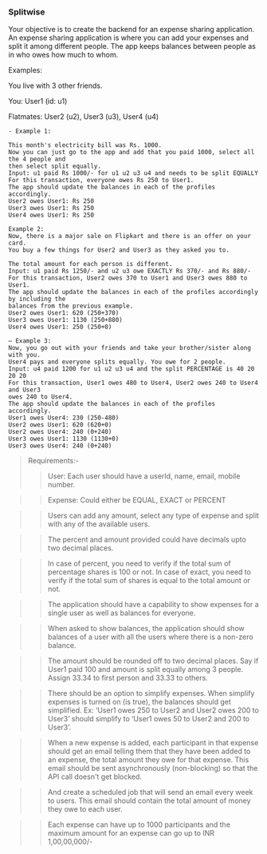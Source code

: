 ### Splitwise

Your objective is to create the backend for an expense sharing application.
An expense sharing application is where you can add your expenses and split it among
different people. The app keeps balances between people as in who owes how much to
whom.

Examples:

You live with 3 other friends.

You: User1 (id: u1)

Flatmates: User2 (u2), User3 (u3), User4 (u4)
```
- Example 1:

This month's electricity bill was Rs. 1000.
Now you can just go to the app and add that you paid 1000, select all the 4 people and
then select split equally.
Input: u1 paid Rs 1000/- for u1 u2 u3 u4 and needs to be split EQUALLY
For this transaction, everyone owes Rs 250 to User1.
The app should update the balances in each of the profiles accordingly.
User2 owes User1: Rs 250
User3 owes User1: Rs 250
User4 owes User1: Rs 250
```
```
Example 2:
Now, there is a major sale on Flipkart and there is an offer on your card.
You buy a few things for User2 and User3 as they asked you to.

The total amount for each person is different.
Input: u1 paid Rs 1250/- and u2 u3 owe EXACTLY Rs 370/- and Rs 880/-
For this transaction, User2 owes 370 to User1 and User3 owes 880 to User1.
The app should update the balances in each of the profiles accordingly by including the
balances from the previous example.
User2 owes User1: 620 (250+370)
User3 owes User1: 1130 (250+880)
User4 owes User1: 250 (250+0)
```
```
— Example 3:
Now, you go out with your friends and take your brother/sister along with you.
User4 pays and everyone splits equally. You owe for 2 people.
Input: u4 paid 1200 for u1 u2 u3 u4 and the split PERCENTAGE is 40 20 20 20
For this transaction, User1 owes 480 to User4, User2 owes 240 to User4 and User3
owes 240 to User4.
The app should update the balances in each of the profiles accordingly.
User1 owes User4: 230 (250-480)
User2 owes User1: 620 (620+0)
User2 owes User4: 240 (0+240)
User3 owes User1: 1130 (1130+0)
User3 owes User4: 240 (0+240)
```


> Requirements:-
>>User: Each user should have a userId, name, email, mobile number.

>> Expense: Could either be EQUAL, EXACT or PERCENT

>> Users can add any amount, select any type of expense and split with any of the
available users.

>> The percent and amount provided could have decimals upto two decimal places.

>> In case of percent, you need to verify if the total sum of percentage shares is 100 or not.
In case of exact, you need to verify if the total sum of shares is equal to the total amount
or not.

>> The application should have a capability to show expenses for a single user as well as
balances for everyone.

>> When asked to show balances, the application should show balances of a user with all
the users where there is a non-zero balance.

>> The amount should be rounded off to two decimal places. Say if User1 paid 100 and
amount is split equally among 3 people. Assign 33.34 to first person and 33.33 to
others.

>> There should be an option to simplify expenses. When simplify expenses is turned on
(is true), the balances should get simplified. Ex: ‘User1 owes 250 to User2 and User2
owes 200 to User3’ should simplify to ‘User1 owes 50 to User2 and 200 to User3’.

>> When a new expense is added, each participant in that expense should get an
email telling them that they have been added to an expense, the total amount they
owe for that expense. This email should be sent asynchronously (non-blocking)
so that the API call doesn't get blocked.

>> And create a scheduled job that will send an email every week to users. This
email should contain the total amount of money they owe to each user.

>> Each expense can have up to 1000 participants and the maximum amount for an
expense can go up to INR 1,00,00,000/-